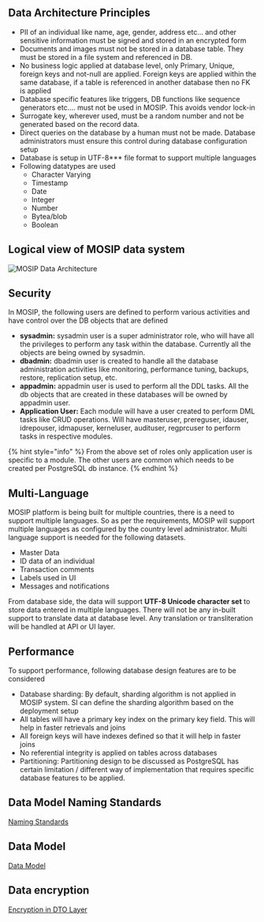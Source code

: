 ## Data Architecture Principles
* PII of an individual like name, age, gender, address etc... and other sensitive information must be signed and stored in an encrypted form
* Documents and images must not be stored in a database table. They must be stored in a file system and referenced in DB.
* No business logic applied at database level, only Primary, Unique, foreign keys and not-null are applied. Foreign keys are applied within the same database, if a table is referenced in another database then no FK is applied
* Database specific features like triggers, DB functions like sequence generators etc.… must not be used in MOSIP. This avoids vendor lock-in
* Surrogate key, wherever used, must be a random number and not be generated based on the record data.
* Direct queries on the database by a human must not be made. Database administrators must ensure this control during database configuration setup
* Database is setup in UTF-8*** file format to support multiple languages
* Following datatypes are used
	* Character Varying
    * Timestamp
    * Date
    * Integer
    * Number
    * Bytea/blob
    * Boolean

## Logical view of MOSIP data system

![MOSIP Data Architecture](_images/arch_diagrams/MOSIP_DataArchitecture.jpg)

## Security
In MOSIP, the following users are defined to perform various activities and have control over the DB objects that are defined
* **sysadmin:** sysadmin user is a super administrator role, who will have all the privileges to perform any task within the database. Currently all the objects are being owned by sysadmin.
* **dbadmin:** dbadmin user is created to handle all the database administration activities like monitoring, performance tuning, backups, restore, replication setup, etc.
* **appadmin:** appadmin user is used to perform all the DDL tasks. All the db objects that are created in these databases will be owned by appadmin user.
* **Application User:** Each module will have a user created to perform DML tasks like CRUD operations. Will have masteruser, prereguser, idauser, idrepouser, idmapuser, kerneluser, audituser, regprcuser to perform tasks in respective modules.

{% hint style="info" %}
From the above set of roles only application user is specific to a module. The other users are common which needs to be created per PostgreSQL db instance.
{% endhint %}

## Multi-Language
MOSIP platform is being built for multiple countries, there is a need to support multiple languages. So as per the requirements, MOSIP will support multiple languages as configured by the country level administrator. Multi language support is needed for the following datasets. 
* Master Data
* ID data of an individual
* Transaction comments
* Labels used in UI
* Messages and notifications

From database side, the data will support **UTF-8 Unicode character set** to store data entered in multiple languages. 
There will not be any in-built support to translate data at database level. Any translation or transliteration will be handled at API or UI layer.

## Performance
To support performance, following database design features are to be considered
* Database sharding: By default, sharding algorithm is not applied in MOSIP system. SI can define the sharding algorithm based on the deployment setup
* All tables will have a primary key index on the primary key field. This will help in faster retrievals and joins
* All foreign keys will have indexes defined so that it will help in faster joins
* No referential integrity is applied on tables across databases
* Partitioning: Partitioning design to be discussed as PostgreSQL has certain limitation / different way of implementation that requires specific database features to be applied. 

## Data Model Naming Standards
[Naming Standards](Data-Model-Naming-Standards.md)

## Data Model
[Data Model](MOSIP-Data-Model.md)

## Data encryption
[Encryption in DTO Layer](Encryption-in-DTO-Layer.md)